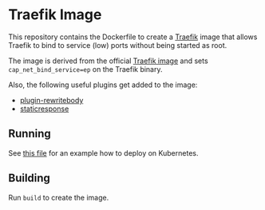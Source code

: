 # Traefik Image

This repository contains the Dockerfile to create a [Traefik](https://traefik.io/traefik/) image that allows Traefik to bind to service (low) ports without being started as root.

The image is derived from the official [Traefik image](https://hub.docker.com/_/traefik) and sets `cap_net_bind_service=ep` on the Traefik binary.

Also, the following useful plugins get added to the image:

* [plugin-rewritebody](https://github.com/traefik/plugin-rewritebody)
* [staticresponse](https://github.com/jdel/staticresponse)

## Running

See [this file](deployment.yml) for an example how to deploy on Kubernetes.

## Building

Run `build` to create the image.
